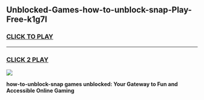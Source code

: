 
## Unblocked-Games-how-to-unblock-snap-Play-Free-k1g7l
<h3>
<a href="https://premium76.site?title=how-to-unblock-snap&ref=23A">CLICK TO PLAY</a></h3>
<hr>

<h3>
<a href="https://premium76.site?title=how-to-unblock-snap&ref=23A">CLICK 2 PLAY</a>
  
</h3>

<a href="https://premium76.site?title=how-to-unblock-snap&ref=23A"><img src="https://clearcache.store/games.png"></a>


**how-to-unblock-snap games unblocked: Your Gateway to Fun and Accessible Online Gaming**
